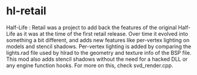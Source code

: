 # hl-retail
 Half-Life : Retail was a project to add back the features of the original Half-Life as it was at the time of the first retail release. Over time it evolved into something a bit different, and adds new features like per-vertex lighting on models and stencil shadows. Per-vertex lighting is added by comparing the lights.rad file used by hlrad to the geometry and texture info of the BSP file. This mod also adds stencil shadows without the need for a hacked DLL or any engine function hooks. For more on this, check svd_render.cpp.

